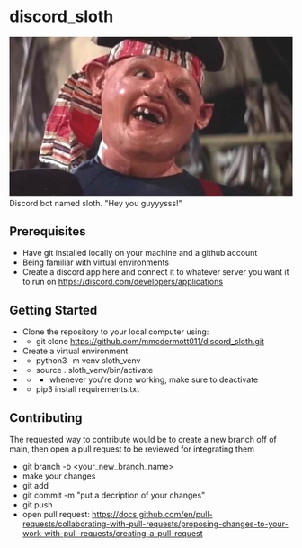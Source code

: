 # discord_sloth
<img src="https://github.com/mmcdermott011/discord_sloth/blob/e219e6e2d97b4b9e25d30c8aa67e8f4556512fca/sloth.jpg" width="700"/>
Discord bot named sloth. "Hey you guyyysss!"

## Prerequisites
* Have git installed locally on your machine and a github account
* Being familiar with virtual environments
* Create a discord app here and connect it to whatever server you want it to run on https://discord.com/developers/applications

## Getting Started
* Clone the repository to your local computer using:
* * git clone https://github.com/mmcdermott011/discord_sloth.git
* Create a virtual environment
* * python3 -m venv sloth_venv
* * source . sloth_venv/bin/activate
* * * whenever you're done working, make sure to deactivate
* * pip3 install requirements.txt

## Contributing
The requested way to contribute would be to create a new branch off of main, then open a pull request to be reviewed for integrating them
* git branch -b <your_new_branch_name>
* make your changes
* git add <file names you changed>
* git commit -m "put a decription of your changes"
* git push
* open pull request: https://docs.github.com/en/pull-requests/collaborating-with-pull-requests/proposing-changes-to-your-work-with-pull-requests/creating-a-pull-request

